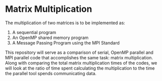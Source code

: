 # Matrix Multiplication

The multiplication of two matrices is to be implemented as:
1. A sequential program
2. An OpenMP shared memory program
3. A Message Passing Program using the MPI Standard

This repository will serve as a comparison of serial, OpenMP parallel and MPI parallel code that accomplishes the same
task: matrix multiplication. Along with comparing the total matrix multiplication times of the codes, we will look at the
ratio of time spent calculating the multiplication to the time the parallel tool spends communicating data.
